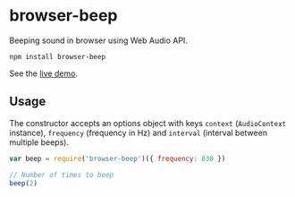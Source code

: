 # browser-beep

Beeping sound in browser using Web Audio API.

    npm install browser-beep

See the [live demo](https://kapetan.github.io/browser-beep/demo/index.html).

## Usage

The constructor accepts an options object with keys `context` (`AudioContext` instance), `frequency` (frequency in Hz) and `interval` (interval between multiple beeps).

```javascript
var beep = require('browser-beep')({ frequency: 830 })

// Number of times to beep
beep(2)
```
